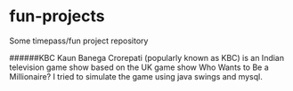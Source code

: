 fun-projects
============

Some timepass/fun project repository

######KBC
Kaun Banega Crorepati (popularly known as KBC) is an Indian television game show based on the UK game show Who Wants to Be a Millionaire? I tried to simulate the game using java swings and mysql.
